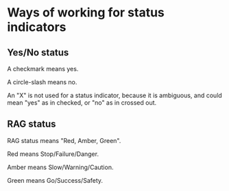 # Ways of working for status indicators


## Yes/No status

A checkmark means yes.

A circle-slash means no. 

An "X" is not used for a status indicator, because it is ambiguous, and could mean "yes" as in checked, or "no" as in crossed out.


## RAG status

RAG status means "Red, Amber, Green".

Red means Stop/Failure/Danger.

Amber means Slow/Warning/Caution.

Green means Go/Success/Safety.
